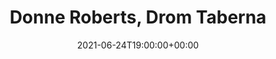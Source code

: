 ---
templateKey: event
id: 73ED6665-2FB5-01AF-6771-48FF42759CDE
date: 2021-06-24T19:00:00+00:00
eventTime: 7pm
title: Donne Roberts, Drom Taberna
artist: Donne Roberts
city: Toronto
venue: Drom Taberna
group: Tim Shia
guests: Ken Yoshioka, Yukiko Tsuitsui
---